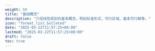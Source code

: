 ```yaml
---
weight: 50
title: "基础概念"
description: "介绍线性规划的基本概念。例如标准形式、可行区域、基本可行解等。"
icon: "format_list_bulleted"
date: "2025-03-22T11:57:25+08:00"
lastmod: "2025-03-22T11:57:25+08:00"
draft: false
toc: true
---
```


